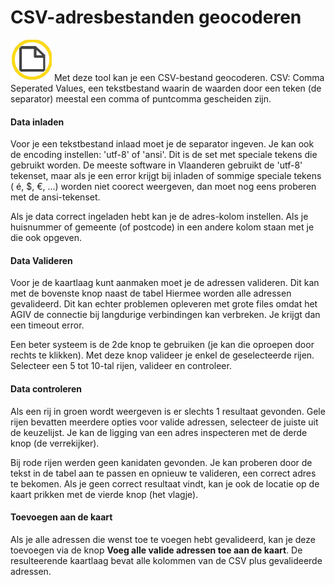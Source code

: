 CSV-adresbestanden geocoderen
=============================

![](images/geopuntBatchgeocode.png)
Met deze tool kan je een CSV-bestand geocoderen. CSV: Comma Seperated Values, een tekstbestand waarin de waarden door een teken (de separator) meestal een comma of puntcomma gescheiden zijn.

#### Data inladen

Voor je een tekstbestand inlaad moet je de separator ingeven. Je kan ook de encoding instellen: 'utf-8' of 'ansi'. Dit is de set met speciale tekens die gebruikt worden. De meeste software in Vlaanderen gebruikt de 'utf-8' tekenset, maar als je een error krijgt bij inladen of sommige speciale tekens ( é, $, €, ...) worden niet coorect weergeven, dan moet nog eens proberen met de ansi-tekenset.

Als je data correct ingeladen hebt kan je de adres-kolom instellen. Als je huisnummer of gemeente (of postcode) in een andere kolom staan met je die  ook opgeven.

#### Data Valideren

Voor je de kaartlaag kunt aanmaken moet je de adressen valideren. Dit kan met de bovenste knop naast de tabel Hiermee worden alle adressen gevalideerd. Dit kan echter problemen opleveren met grote files omdat het AGIV de connectie bij langdurige verbindingen kan verbreken. Je krijgt dan een timeout error. 

Een beter systeem is de 2de knop te gebruiken (je kan die oproepen door rechts te klikken). Met deze knop valideer je enkel de geselecteerde rijen. Selecteer een 5 tot 10-tal rijen, valideer en controleer. 

#### Data controleren

Als een rij in groen wordt weergeven is er slechts 1 resultaat gevonden. Gele rijen bevatten meerdere opties voor valide adressen, selecteer de juiste uit de keuzelijst.  Je kan de ligging van een adres inspecteren met de derde knop (de verrekijker).

Bij rode rijen werden geen kanidaten gevonden. Je kan proberen door de tekst in de tabel aan te passen en opnieuw te valideren, een correct adres te bekomen. Als je geen correct resultaat vindt, kan je ook de locatie op de kaart prikken met de vierde knop (het vlagje). 

#### Toevoegen aan de kaart

Als je alle adressen die wenst toe te voegen hebt gevalideerd, kan je deze toevoegen via de knop **Voeg alle valide adressen toe aan de kaart**. De resulteerende kaartlaag bevat alle kolommen van de CSV plus gevalideerde adressen.
